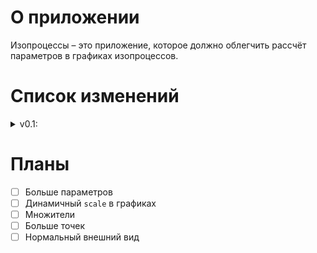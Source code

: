 # О приложении
Изопроцессы – это приложение, которое должно облегчить рассчёт параметров в графиках изопроцессов.

# Список изменений
<details>
  <summary>v0.1:</summary>
  <ul>
    <li>Первая версия</li>
  </ul>
</details>

# Планы
- [ ] Больше параметров
- [ ] Динамичный `scale` в графиках
- [ ] Множители
- [ ] Больше точек
- [ ] Нормальный внешний вид
